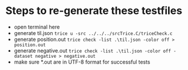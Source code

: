 
# Steps to re-generate these testfiles
- open terminal here
- generate til.json `trice u -src ../../../srcTrice.C/triceCheck.c`
- generate position.out `trice check -list .\til.json -color off > position.out` 
- generate negative.out `trice check -list .\til.json -color off -dataset negative > negative.out` 
- make sure *.out are in UTF-8 format for successful tests
